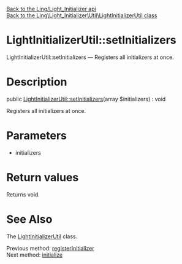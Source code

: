 [Back to the Ling/Light_Initializer api](https://github.com/lingtalfi/Light_Initializer/blob/master/doc/api/Ling/Light_Initializer.md)<br>
[Back to the Ling\Light_Initializer\Util\LightInitializerUtil class](https://github.com/lingtalfi/Light_Initializer/blob/master/doc/api/Ling/Light_Initializer/Util/LightInitializerUtil.md)


LightInitializerUtil::setInitializers
================



LightInitializerUtil::setInitializers — Registers all initializers at once.




Description
================


public [LightInitializerUtil::setInitializers](https://github.com/lingtalfi/Light_Initializer/blob/master/doc/api/Ling/Light_Initializer/Util/LightInitializerUtil/setInitializers.md)(array $initializers) : void




Registers all initializers at once.




Parameters
================


- initializers

    


Return values
================

Returns void.








See Also
================

The [LightInitializerUtil](https://github.com/lingtalfi/Light_Initializer/blob/master/doc/api/Ling/Light_Initializer/Util/LightInitializerUtil.md) class.

Previous method: [registerInitializer](https://github.com/lingtalfi/Light_Initializer/blob/master/doc/api/Ling/Light_Initializer/Util/LightInitializerUtil/registerInitializer.md)<br>Next method: [initialize](https://github.com/lingtalfi/Light_Initializer/blob/master/doc/api/Ling/Light_Initializer/Util/LightInitializerUtil/initialize.md)<br>

